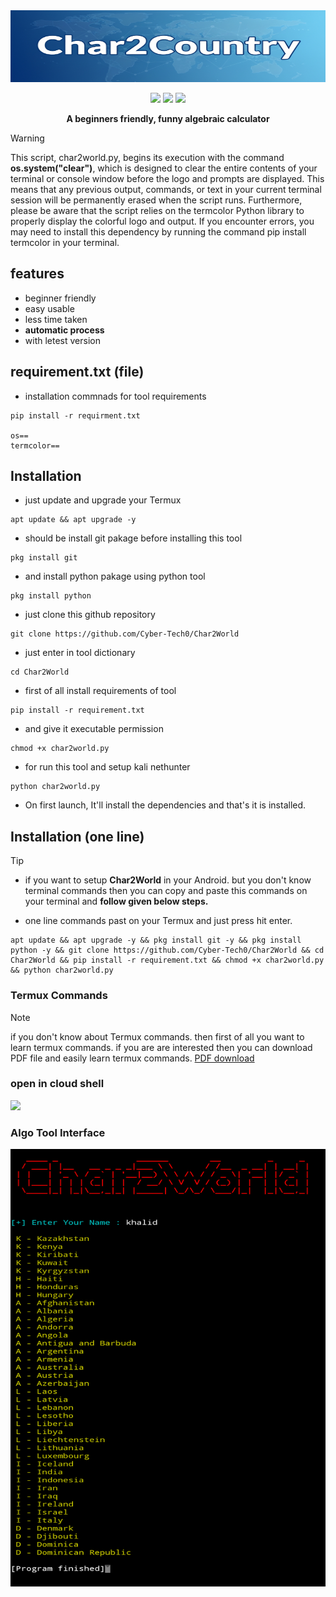 <img src="assets/github_banner.jpg" height="115px" width="900px"/>

<p align="center">
  <img src="https://img.shields.io/badge/author-Khalidx456-blue" />
  <img src="https://img.shields.io/badge/language-python-green" />
  <img src="https://img.shields.io/badge/tool-Char2World-red" />

</p>
<p align="center"><b>A beginners friendly, funny algebraic calculator</b></p>


> [!Warning]
> This script, char2world.py, begins its execution with the command **os.system("clear")**, which is designed to clear the entire contents of your terminal or console window before the logo and prompts are displayed. This means that any previous output, commands, or text in your current terminal session will be permanently erased when the script runs. Furthermore, please be aware that the script relies on the termcolor Python library to properly display the colorful logo and output. If you encounter errors, you may need to install this dependency by running the command pip install termcolor in your terminal.



## features 
- beginner friendly
- easy usable
- less time taken
- **automatic process**
- with letest version

## requirement.txt (file)
- installation commnads for tool requirements
```
pip install -r requirment.txt

os==
termcolor==
```

## Installation 
- just update and upgrade your Termux
```
apt update && apt upgrade -y
```
- should be install git pakage before installing this tool
```
pkg install git
```
- and install python pakage using python tool
```
pkg install python
```
- just clone this github repository 
```
git clone https://github.com/Cyber-Tech0/Char2World
```
- just enter in tool dictionary 
```
cd Char2World
```
- first of all install requirements of tool
```
pip install -r requirement.txt
```
- and give it executable permission
```
chmod +x char2world.py
```
- for run this tool and setup kali nethunter
```
python char2world.py
```
- On first launch, It'll install the dependencies and that's it is installed.

## Installation (one line)
> [!Tip]
> - if you want to setup **Char2World** in your Android. but you don't know terminal commands then you can copy and paste this commands on your terminal and **follow given below steps.**

- one line commands past on your Termux and just press hit enter.

```
apt update && apt upgrade -y && pkg install git -y && pkg install python -y && git clone https://github.com/Cyber-Tech0/Char2World && cd Char2World && pip install -r requirement.txt && chmod +x char2world.py && python char2world.py
```

### Termux Commands
> [!NOTE]
> if you don't know about Termux commands. then first of all you want to learn termux commands. if you are are interested then you can download PDF file and easily learn termux commands. [PDF download](https://drive.google.com/file/d/1kYllkvP2s27dxKE5QCRPkA3hNc5kGS1l/view?usp=drivesdk)


### open in cloud shell
<a href="https://shell.cloud.google.com/cloudshell/open?cloudshell_git_repo=https://github.com/Cyber-Tech0/Char2World.git&tutorial=README.md" target="_blank"><img src="https://gstatic.com/cloudssh/images/open-btn.svg"></a>

<p></p>

### Algo Tool Interface
<img height="700px" width="600px" src="assets/user_interface.png"></img>

<p></p>
